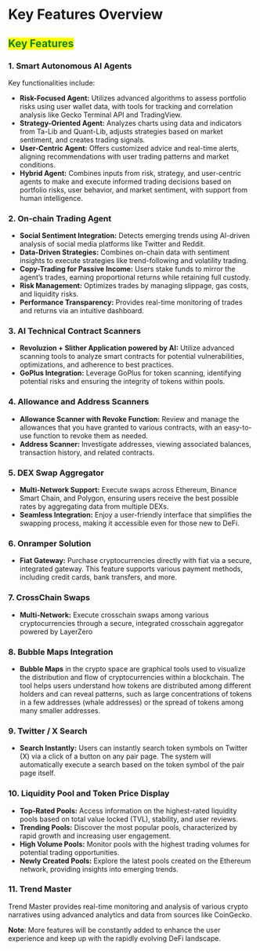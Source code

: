 # Key Features Overview

## <mark style="color:green;">Key Features</mark>

### 1. Smart Autonomous AI Agents

Key functionalities include:

* **Risk-Focused Agent:** Utilizes advanced algorithms to assess portfolio risks using user wallet data, with tools for tracking and correlation analysis like Gecko Terminal API and TradingView.
* **Strategy-Oriented Agent:** Analyzes charts using data and indicators from Ta-Lib and Quant-Lib, adjusts strategies based on market sentiment, and creates trading signals.
* **User-Centric Agent:** Offers customized advice and real-time alerts, aligning recommendations with user trading patterns and market conditions.
* **Hybrid Agent:** Combines inputs from risk, strategy, and user-centric agents to make and execute informed trading decisions based on portfolio risks, user behavior, and market sentiment, with support from human intelligence.

### 2. On-chain Trading Agent

* **Social Sentiment Integration:** Detects emerging trends using AI-driven analysis of social media platforms like Twitter and Reddit.
* **Data-Driven Strategies:** Combines on-chain data with sentiment insights to execute strategies like trend-following and volatility trading.
* **Copy-Trading for Passive Income:** Users stake funds to mirror the agent’s trades, earning proportional returns while retaining full custody.
* **Risk Management:** Optimizes trades by managing slippage, gas costs, and liquidity risks.
* **Performance Transparency:** Provides real-time monitoring of trades and returns via an intuitive dashboard.

### 3. AI Technical Contract Scanners

* **Revoluzion + Slither Application powered by AI:** Utilize advanced scanning tools to analyze smart contracts for potential vulnerabilities, optimizations, and adherence to best practices.
* **GoPlus Integration:** Leverage GoPlus for token scanning, identifying potential risks and ensuring the integrity of tokens within pools.

### 4. Allowance and Address Scanners

* **Allowance Scanner with Revoke Function:** Review and manage the allowances that you have granted to various contracts, with an easy-to-use function to revoke them as needed.
* **Address Scanner:** Investigate addresses, viewing associated balances, transaction history, and related contracts.

### 5. DEX Swap Aggregator

* **Multi-Network Support:** Execute swaps across Ethereum, Binance Smart Chain, and Polygon, ensuring users receive the best possible rates by aggregating data from multiple DEXs.
* **Seamless Integration:** Enjoy a user-friendly interface that simplifies the swapping process, making it accessible even for those new to DeFi.

### 6. Onramper Solution

* **Fiat Gateway:** Purchase cryptocurrencies directly with fiat via a secure, integrated gateway. This feature supports various payment methods, including credit cards, bank transfers, and more.

### 7. CrossChain Swaps

* **Multi-Network:** Execute crosschain swaps among various cryptocurrencies through a secure, integrated crosschain aggregator powered by LayerZero

### 8. Bubble Maps Integration

* **Bubble Maps** in the crypto space are graphical tools used to visualize the distribution and flow of cryptocurrencies within a blockchain. The tool helps users understand how tokens are distributed among different holders and can reveal patterns, such as large concentrations of tokens in a few addresses (whale addresses) or the spread of tokens among many smaller addresses.

### 9. Twitter / X Search

* **Search Instantly:** Users can instantly search token symbols on Twitter (X) via a click of a button on any pair page. The system will automatically execute a search based on the token symbol of the pair page itself.

### 10. Liquidity Pool and Token Price Display

* **Top-Rated Pools:** Access information on the highest-rated liquidity pools based on total value locked (TVL), stability, and user reviews.
* **Trending Pools:** Discover the most popular pools, characterized by rapid growth and increasing user engagement.
* **High Volume Pools:** Monitor pools with the highest trading volumes for potential trading opportunities.
* **Newly Created Pools:** Explore the latest pools created on the Ethereum network, providing insights into emerging trends.

### 11. Trend Master

Trend Master provides real-time monitoring and analysis of various crypto narratives using advanced analytics and data from sources like CoinGecko.

**Note**: More features will be constantly added to enhance the user experience and keep up with the rapidly evolving DeFi landscape.
